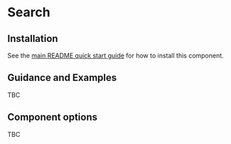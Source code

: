 # Search

## Installation

See the [main README quick start guide](https://github.com/alphagov/govuk-frontend#quick-start) for how to install this component.

## Guidance and Examples

TBC

## Component options

TBC
